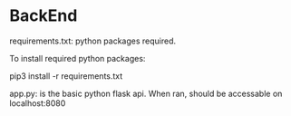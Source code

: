 # BackEnd

requirements.txt: python packages required.

To install required python packages:

pip3 install -r requirements.txt

app.py: is the basic python flask api. When ran, should be accessable on localhost:8080

